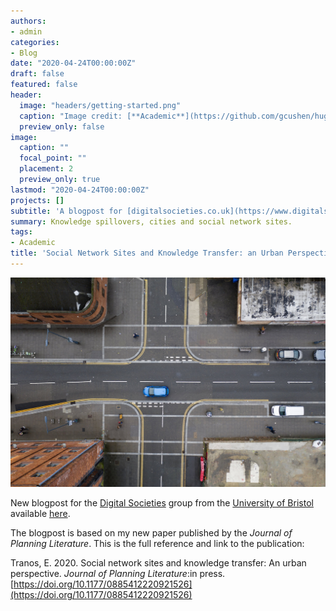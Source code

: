 ```yaml
---
authors:
- admin
categories:
- Blog
date: "2020-04-24T00:00:00Z"
draft: false
featured: false
header:
  image: "headers/getting-started.png"
  caption: "Image credit: [**Academic**](https://github.com/gcushen/hugo-academic/)"
  preview_only: false
image:
  caption: ""
  focal_point: ""
  placement: 2
  preview_only: true
lastmod: "2020-04-24T00:00:00Z"
projects: []
subtitle: 'A blogpost for [digitalsocieties.co.uk](https://www.digitalsocieties.co.uk/)'
summary: Knowledge spillovers, cities and social network sites.
tags:
- Academic
title: 'Social Network Sites and Knowledge Transfer: an Urban Perspective'
---
```


![jpeg](./featured.jpeg)

New blogpost for the [Digital Societies](https://www.digitalsocieties.co.uk/) group from the [University of Bristol](https://www.bristol.ac.uk/) available [here](https://www.digitalsocieties.co.uk/blog/knowledgetransfer).

The blogpost is based on my new paper published by the *Journal of Planning Literature*.
This is the full reference and link to the publication:

Tranos, E. 2020. Social network sites and knowledge transfer: An urban perspective. *Journal of Planning Literature*:in press. [https://doi.org/10.1177/0885412220921526](https://doi.org/10.1177/0885412220921526)
